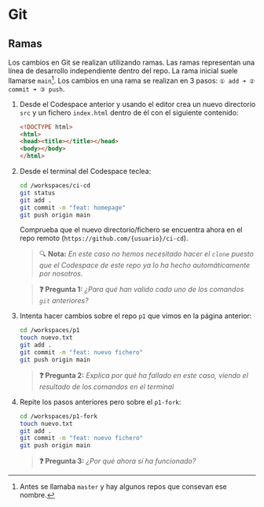 # Git
## Ramas

Los cambios en Git se realizan utilizando ramas. Las ramas representan una línea de desarrollo independiente dentro del repo. La rama inicial suele llamarse `main`[^1]. Los cambios en una rama se realizan en 3 pasos: `① add ➜ ② commit ➜ ③ push`.

1. Desde el Codespace anterior y usando el editor crea un nuevo directorio `src` y un fichero `index.html` dentro de él con el siguiente contenido:
   ```html
   <!DOCTYPE html>
   <html>
   <head><title></title></head>
   <body></body>
   </html>
   ```

1. Desde el terminal del Codespace teclea:
   ```bash
   cd /workspaces/ci-cd
   git status
   git add .
   git commit -m "feat: homepage"
   git push origin main
   ```
   Comprueba que el nuevo directorio/fichero se encuentra ahora en el repo remoto (`https://github.com/{usuario}/ci-cd`).

   > 🔍 **Nota:** _En este caso no hemos necesitado hacer el `clone` puesto que el Codespace de este repo ya lo ha hecho automáticamente por nosotros._

   > **❓ Pregunta 1:** _¿Para qué han valido cada uno de los comandos `git` anteriores?_

1. Intenta hacer cambios sobre el repo `p1` que vimos en la página anterior:
   ```bash
   cd /workspaces/p1
   touch nuevo.txt
   git add .
   git commit -m "feat: nuevo fichero"
   git push origin main
   ```

   > **❓ Pregunta 2:** _Explica por qué ha fallado en este caso, viendo el resultado de los comandos en el terminal_

1. Repite los pasos anteriores pero sobre el `p1-fork`:
   ```bash
   cd /workspaces/p1-fork
   touch nuevo.txt
   git add .
   git commit -m "feat: nuevo fichero"
   git push origin main
   ```

   > **❓ Pregunta 3:** _¿Por qué ahora sí ha funcionado?_


[^1]: Antes se llamaba `master` y hay algunos repos que consevan ese nombre.